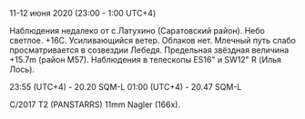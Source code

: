 11-12 июня 2020 (23:00 - 1:00 UTC+4)

Наблюдения недалеко от с.Латухино (Саратовский район). Небо светлое. +16С. Усиливающийся ветер. Облаков нет. Млечный путь слабо просматривается в созвездии Лебедя. Предельная звёздная величина +15.7m (район M57). Наблюдения в телескопы ES16" и SW12" R (Илья Лось).

23:55 (UTC+4) - 20.20 SQM-L
01:00 (UTC+4) - 20.47 SQM-L

C/2017 T2 (PANSTARRS) 11mm Nagler (166x).
